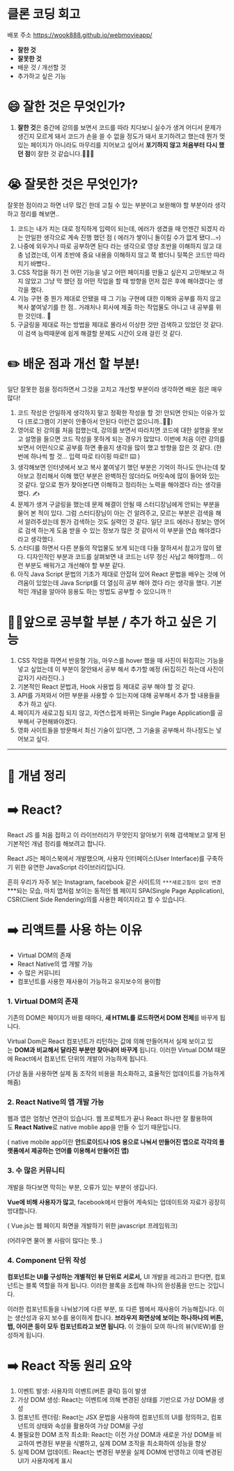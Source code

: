 # 클론 코딩 회고

배포 주소 https://wook888.github.io/webmovieapp/


- **잘한 것**
- **잘못한 것**
- 배운 것 / 개선할 것
- 추가하고 싶은 기능

# 😄 잘한 것은 무엇인가?

1. **잘한 것**은 중간에 강의를 보면서 코드를 따라 치다보니 실수가 생겨 어디서 문제가 생긴지 모르게 돼서 코드가 손을 쓸 수 없을 정도가 돼서 포기하려고 했는데 뭔가 멋있는 페이지가 아니라도 마무리를 지어보고 싶어서 **포기하지 않고 처음부터 다시 했던 점**이 잘한 것 같습니다.👏👏👏

# 😭 잘못한 것은 무엇인가?

잘못한 점이라고 하면 너무 많긴 한데 고칠 수 있는 부분이고 보완해야 할 부분이라 생각하고 정리를 해보면..

1. 코드는 내가 치는 대로 정직하게 입력이 되는데, 에러가 생겼을 때 언젠간 되겠지 라는 안일한 생각으로 계속 진행 했던 점 ( 에러가 쌓이니 돌이킬 수가 없게 됐다…💀)
2. 나중에 외우거나 따로 공부하면 된다 라는 생각으로 영상 초반을 이해하지 않고 대충 넘겼는데, 이게 초반에 중요 내용을 이해하지 않고 쭉 봤더니 뒷쪽은 코드만 따라치기 바빴다.. 
3. CSS 작업을 하기 전 어떤 기능을 넣고 어떤 페이지를 만들고 싶은지 고민해보고 하지 않았고 그냥 막 했던 점 어떤 작업을 할 때 방향을 먼저 잡은 후에 해야겠다는 생각을 했다.
4.  기능 구현 중 뭔가 제대로 안됐을 때 그 기능 구현에 대한 이해와 공부를 하지 않고 복사 붙여넣기를 한 점.. 거래처나 회사에 제출 하는 작업물도 아니고 내 공부를 위한 것인데.. 🤔
5. 구글링을 제대로 하는 방법을 제대로 몰라서 이상한 것만 검색하고 있었던 것 같다. 이 검색 능력때문에 쉽게 해결할 문제도 시간이 오래 걸린 것 같다. 

# ✏️ 배운 점과 개선 할 부분!

일단 잘못한 점을 정리하면서 그것을 고치고 개선할 부분이라 생각하면 배운 점은 매우 많다!

1. 코드 작성은 안일하게 생각하지 말고 정확한 작성을 할 것! 안되면 안되는 이유가 있다 (프로그램이 기분이 안좋아서 안된다 이런건 없으니까..🤷‍♂️)
2. 영어로 된 강의를 처음 접했는데, 강의를 보면서 따라치면 코드에 대한 설명을 못보고 설명을 들으면 코드 작성을 못하게 되는 경우가 많았다. 이번에 처음 이런 강의를 보면서 어떤식으로 공부를 하면 좋을지 생각을 많이 했고 방향을 잡은 것 같다. (한번에 하나씩 할 것… 입력 따로 타이핑 따로!! ⌨️ )
3. 생각해보면 인터넷에서 보고 복사 붙여넣기 했던 부분은 기억이 하나도 안나는데 찾아보고 정리해서 이해 했던 부분은 완벽하진 않더라도 머릿속에 많이 들어와 있는 것 같다. 앞으로 뭔가 찾아본다면 이해하고 정리하는 노력을 해야겠다 라는 생각을 했다. ✍️
4. 문제가 생겨 구글링을 했는데 문제 해결이 안될 때 스터디장님에게 안되는 부분을 물어 본 적이 있다. 그럼 스터디장님이 아는 건 알려주고, 모르는 부분은 검색을 해서 알려주셨는데 뭔가 검색하는 것도 실력인 것 같다. 일단 코드 에러나 정보는 영어로 검색 하는게 도움 받을 수 있는 정보가 많은 것 같아서 이 부분을 연습 해야겠다 라고 생각했다.
5. 스터디를 하면서 다른 분들의 작업물도 보게 되는데 다들 잘하셔서 참고가 많이 됐다. 디자인적인 부분과 코드를 살펴보면 내 코드는 너무 정신 사납고 해야할까… 이런 부분도 배워가고 개선해야 할 부분 같다.
6. 아직 Java Script 문법의 기초가 제대로 안잡혀 있어 React 문법을 배우는 것에 어려움이 있었는데 Java Script를 더 열심히 공부 해야 겠다 라는 생각을 했다. 기본적인 개념을 알아야 응용도 하는 방법도 공부할 수 있으니까 ‼️

# 🏃‍♂️앞으로 공부할 부분 /  추가 하고 싶은 기능

1. CSS 작업을 하면서 반응형 기능, 마우스를 hover 했을 때 사진이 뒤집히는 기능을 넣고 싶었는데 이 부분이 잘안돼서 공부 해서 추가할 예정 (뒤집히긴 하는데 사진이 갑자기 사라진다..)
2. 기본적인 React 문법과, Hook 사용법 등 제대로 공부 해야 할 것 같다.
3. API를 가져와서 어떤 부분을 사용할 수 있는지에 대해 공부해서 추가 할 내용들을 추가 하고 싶다.
4. 페이지가 새로고침 되지 않고, 자연스럽게 바뀌는 Single Page Application를 공부해서 구현해봐야겠다.
5. 영화 사이트들을 방문해서 최신 기술이 있다면, 그 기술을 공부해서 하나정도는 넣어보고 싶다.

---

# 🤗 개념 정리

# ➡️ React?

React JS 를 처음 접하고 이 라이브러리가 무엇인지 알아보기 위해 검색해보고 알게 된 기본적인 개념 정리를 해보려고 합니다.

React JS는 페이스북에서 개발했으며, 사용자 인터페이스(User Interface)를 구축하기 위한 유연한 JavaScript 라이브러리입니다. 

흔히 우리가 자주 보는 Instagram, facebook 같은 사이트의 `***새로고침이 없이 변경 `***되는 모습, 마치 앱처럼 보이는 동적인 웹 페이지 SPA(Single Page Application), CSR(Client Side Rendering)의를 사용한 페이지라고 할 수 있습니다.

# ➡️ 리액트를 사용 하는 이유

- Virtual DOM의 존재
- React Native의 앱 개발 가능
- 수 많은 커뮤니티
- 컴포넌트를 사용한 재사용이 가능하고 유지보수의 용이함

### **1. Virtual DOM의 존재**

기존의 DOM은 페이지가 바뀔 때마다, **새 HTML를 로드하면서 DOM 전체**를 바꾸게 됩니다.

Virtual Dom은 React 컴포넌트가 리턴하는 값에 의해 만들어져서 실제 보이고 있는 **DOM과 비교해서 달라진 부분만 찾아내어 바꾸게** 됩니다. 이러한 Virtual DOM 때문에 React에서 컴포넌트 단위의 개발이 가능하게 됩니다.

(가상 돔을 사용하면 실제 돔 조작의 비용을 최소화하고, 효율적인 업데이트를 가능하게 해줌)

### **2. React Native의 앱 개발 가능**

웹과 앱은 엄청난 연관이 있습니다. 웹 프로젝트가 끝나 React 하나만 잘 활용하여도 **React Native**로 native moblie app을 만들 수 있기 때문입니다.

( native mobile app이란 **안드로이드나 IOS 용으로 나눠서 만들어진 앱으로 각각의 플랫폼에서 제공하는 언어를 이용해서 만들어진 앱)**

### **3. 수 많은 커뮤니티**

개발을 하다보면 막히는 부분, 오류가 있는 부분이 생깁니다.

**Vue에 비해 사용자가 많고**, facebook에서 만들어 계속되는 업데이트와 자료가 굉장히 방대합니다.

( Vue.js는 웹 페이지 화면을 개발하기 위한 javascript 프레임워크)

(어려우면 물어 볼 사람이 많다는 뜻..)

### **4. Component 단위 작성**

**컴포넌트는 UI를 구성하는 개별적인 뷰 단위로 서로서,** UI 개발을 레고라고 한다면, 컴포넌트는 블록 역할을 하게 됩니다. 이러한 블록을 조립해 하나의 완성품을 만드는 것입니다.

이러한 컴포넌트들을 나눠놨기에 다른 부분, 또 다른 웹에서 재사용이 가능해집니다. 이는 생산성과 유지 보수를 용이하게 합니다. **브라우저 화면상에 보이는 하나하나의 버튼, 탭, 아이콘 등이 모두 컴포넌트라고 보면 됩니다.** 이 것들이 모여 하나의 뷰(VIEW)를 완성하게 됩니다.

# ➡️ React 작동 원리 요약

1. 이벤트 발생: 사용자의 이벤트(버튼 클릭) 등이 발생
2. 가상 DOM 생성: React는 이벤트에 의해 변경된 상태를 기반으로 가상 DOM을 생성
3. 컴포넌트 렌더링: React는 JSX 문법을 사용하여 컴포넌트의 UI를 정의하고, 컴포넌트의 상태와 속성을 활용하여 가상 DOM을 구성
4. 불필요한 DOM 조작 최소화: React는 이전 가상 DOM과 새로운 가상 DOM을 비교하여 변경된 부분을 식별하고, 실제 DOM 조작을 최소화하여 성능을 향상
5. 실제 DOM 업데이트: React는 변경된 부분을 실제 DOM에 반영하고 이때 변경된 UI가 사용자에게 표시
